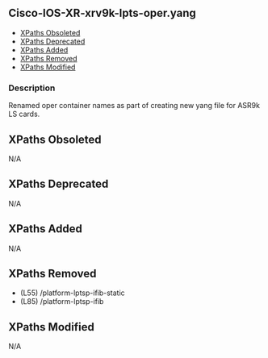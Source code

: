 ## Cisco-IOS-XR-xrv9k-lpts-oper.yang

- [XPaths Obsoleted](#xpaths-obsoleted)
- [XPaths Deprecated](#xpaths-deprecated)
- [XPaths Added](#xpaths-added)
- [XPaths Removed](#xpaths-removed)
- [XPaths Modified](#xpaths-modified)

### Description

Renamed oper container names as part of creating new yang file for ASR9k LS cards.

## XPaths Obsoleted

N/A

## XPaths Deprecated

N/A

## XPaths Added

N/A

## XPaths Removed

- (L55)	/platform-lptsp-ifib-static
- (L85)	/platform-lptsp-ifib

## XPaths Modified

N/A

